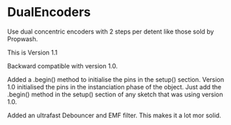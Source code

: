 # DualEncoders
Use dual concentric encoders with 2 steps per detent like those sold by Propwash.

This is Version 1.1

Backward compatible with version 1.0.
  
Added a .begin() method to initialise the pins in the setup() section. Version 1.0 initialised the pins in the instanciation phase of the object. Just add the .begin() method in the setup() section of any sketch that was using version 1.0.
  
Added an ultrafast Debouncer and EMF filter. This makes it a lot mor solid.
